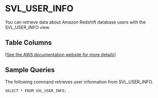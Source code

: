 # SVL\_USER\_INFO<a name="r_SVL_USER_INFO"></a>

You can retrieve data about Amazon Redshift database users with the SVL\_USER\_INFO view\.

## Table Columns<a name="SVL_USER_INFO-table-columns"></a>

[\[See the AWS documentation website for more details\]](http://docs.aws.amazon.com/redshift/latest/dg/r_SVL_USER_INFO.html)

## Sample Queries<a name="SVL_USER_INFO-sample-queries"></a>

The following command retrieves user information from SVL\_USER\_INFO\.

```
SELECT * FROM SVL_USER_INFO;
```
